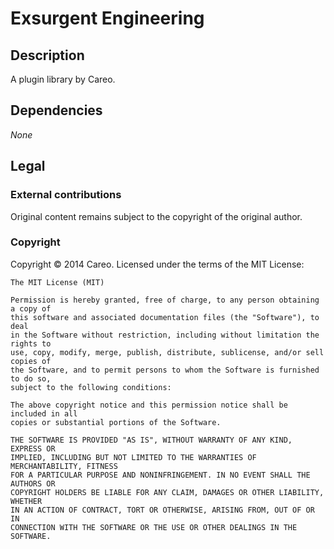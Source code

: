 # Exsurgent Engineering

## Description
A plugin library by Careo.


## Dependencies
*None*

## Legal

### External contributions

Original content remains subject to the copyright of the original author.

### Copyright
Copyright &copy; 2014 Careo.
Licensed under the terms of
the MIT License:
```
The MIT License (MIT)

Permission is hereby granted, free of charge, to any person obtaining a copy of
this software and associated documentation files (the "Software"), to deal
in the Software without restriction, including without limitation the rights to
use, copy, modify, merge, publish, distribute, sublicense, and/or sell copies of
the Software, and to permit persons to whom the Software is furnished to do so,
subject to the following conditions:

The above copyright notice and this permission notice shall be included in all
copies or substantial portions of the Software.

THE SOFTWARE IS PROVIDED "AS IS", WITHOUT WARRANTY OF ANY KIND, EXPRESS OR
IMPLIED, INCLUDING BUT NOT LIMITED TO THE WARRANTIES OF MERCHANTABILITY, FITNESS
FOR A PARTICULAR PURPOSE AND NONINFRINGEMENT. IN NO EVENT SHALL THE AUTHORS OR
COPYRIGHT HOLDERS BE LIABLE FOR ANY CLAIM, DAMAGES OR OTHER LIABILITY, WHETHER
IN AN ACTION OF CONTRACT, TORT OR OTHERWISE, ARISING FROM, OUT OF OR IN
CONNECTION WITH THE SOFTWARE OR THE USE OR OTHER DEALINGS IN THE SOFTWARE.
```